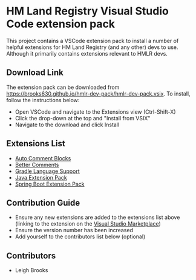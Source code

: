 # HM Land Registry Visual Studio Code extension pack

This project contains a VSCode extension pack to install a number of helpful extensions for HM Land Registry (and any other) devs to use. Although it primarily contains extensions relevant to HMLR devs.

## Download Link

The extension pack can be downloaded from https://brooks630.github.io/hmlr-dev-pack/hmlr-dev-pack.vsix. To install, follow the instructions below:

* Open VSCode and navigate to the Extensions view (Ctrl-Shift-X)
* Click the drop-down at the top and "Install from VSIX"
* Navigate to the download and click Install

## Extensions List

* [Auto Comment Blocks](https://marketplace.visualstudio.com/items?itemName=kevinkyang.auto-comment-blocks)
* [Better Comments](https://marketplace.visualstudio.com/items?itemName=aaron-bond.better-comments)
* [Gradle Language Support](https://marketplace.visualstudio.com/items?itemName=naco-siren.gradle-language)
* [Java Extension Pack](https://marketplace.visualstudio.com/items?itemName=vscjava.vscode-java-pack)
* [Spring Boot Extension Pack](https://marketplace.visualstudio.com/items?itemName=Pivotal.vscode-boot-dev-pack)

## Contribution Guide

* Ensure any new extensions are added to the extensions list above (linking to the extension on the [Visual Studio Marketplace](https://marketplace.visualstudio.com/))
* Ensure the version number has been increased
* Add yourself to the contributors list below (optional)

## Contributors

* Leigh Brooks
